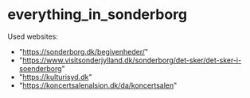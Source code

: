 # everything_in_sonderborg
Used websites:
- "https://sonderborg.dk/begivenheder/"
- "https://www.visitsonderjylland.dk/sonderborg/det-sker/det-sker-i-soenderborg"
- "https://kulturisyd.dk"
- "https://koncertsalenalsion.dk/da/koncertsalen"
